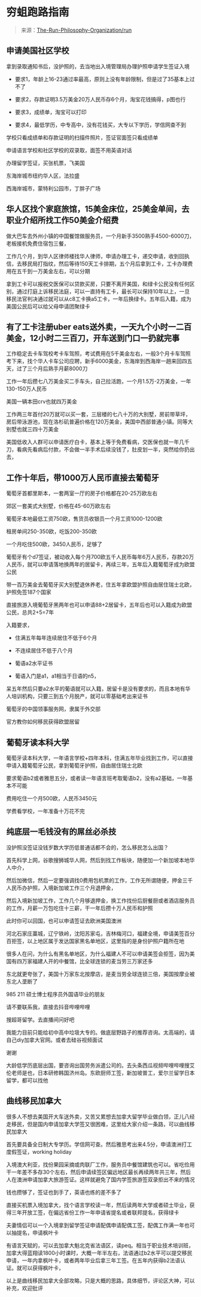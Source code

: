# 穷蛆跑路指南

> 来源：[The-Run-Philosophy-Organization/run](https://github.com/The-Run-Philosophy-Organization/run/blob/edaed29744d08e0f0a3672fe55cfac44eda5db0a/%E6%B6%A6%E5%AD%A6%E6%96%B9%E6%B3%95%E8%AE%BA/%E5%90%84%E5%9B%BD%E9%80%89%E6%8B%A9/%E7%A9%B7%E8%9B%86%E8%B7%91%E8%B7%AF%E6%8C%87%E5%8D%97.md)

## 申请美国社区学校

拿到录取通知书后，没护照的，去当地出入境管理局办理护照申请学生签证入境

- 要求1，年龄上16-23通过率最高，原则上没有年龄限制，但是过了35基本上过不了

- 要求2，存款证明3.5万美金20万人民币存6个月，淘宝花钱搞得，p图也行

- 要求3，成绩单，淘宝可以打印

- 要求4，最低学历，中专高中，没有花钱买，大专以下学历，学信网查不到

学校只看成绩单和存款证明的扫描件照片，签证官面签只看成绩单

申请语言学校和社区学校的双录取，面签不用英语对话

办理留学签证，买张机票，飞美国

东海岸城市纽约华人区，法拉盛

西海岸城市，蒙特利公园市，丁胖子广场

## 华人区找个家庭旅馆，15美金床位，25美金单间，去职业介绍所找工作50美金介绍费

做大巴车去外州小镇的中国餐馆做服务员，一个月新手3500熟手4500-6000刀，老板接机免费住宿包三餐，

工作几个月，到华人区律师楼找华人律师，申请办理工卡，递交申请，收到回执信，去移民局打指纹，然后等待150天工卡排期，五个月后拿到工卡，工卡办理费用在五千到一万美金左右，可以分期

拿到工卡可以报税交医保可以贷款买房，只要不离开美国，和绿卡公民没有任何区别，通过打庭上诉移民法庭，可以一直持有工卡，最长可以保持10年以上，一旦移民法官判决通过就可以从c8工卡换a5工卡，一年后换绿卡。五年后入籍，成为美国公民后可以给父母申请团聚绿卡

## 有了工卡注册uber eats送外卖，一天九个小时一二百美金，12小时二三百刀，开车送到门口一扔就完事

工作稳定去卡车驾校考卡车驾照，考试费用在5千美金左右，一般3个月卡车驾照考下来，找个华人卡车公司应聘，新手6000美金，东海岸到西海岸一趟来回四五天，过了三个月后熟手月薪8000刀

工作一年后攒七八万美金买二手车头，自己拉活跑，一个月1.5万-2万美金，一年130-150万人民币

美国一辆本田crv也就四万美金

工作两三年首付20万就可以买一套，三层楼的七八十万的大别墅，房前带草坪，房后带泳游池，现在洛杉矶普遍价格在120万美金，美国中西部普通小镇。同等大别墅也就三四十万美金

美国低收入人群可以申请医疗白卡，基本上等于免费看病，交医保也就一年几千刀，看病先看病后付款，不会做一半手术后续没钱了，肚皮划一半，突然给你扔出去，

## 工作十年后，带1000万人民币直接去葡萄牙

葡萄牙首都里斯本，一套两室一厅的房子价格都在20-25万欧左右

郊区一套美式大别墅，价格在45-60万欧左右

葡萄牙本地最低工资750欧，售货员收银员一个月工资1000-1200欧

租房单间250-350欧，吃饭200-350欧

一个月吃住500欧，3450人民币，足够了

葡萄牙有个d7签证，被动收入每个月700欧五千人民币每年6万人民币，存款20万人民币，就可以申请落地换两年的居留卡，再续三年，五年后入籍葡萄牙成为欧盟公民

带一百万美金去葡萄牙买大别墅退休养老，住五年拿欧盟护照自由居住瑞士北欧，护照免签187个国家

直接旅游入境葡萄牙黑两年也可以申请88+2居留卡，五年后也可以入籍成为欧盟公民，总共2+5=7年

入籍要求，

- 住满五年每年连续居住不低于6个月

- 不连续居住不低于八个月

- 葡语a2水平证书

- 葡语入门是a1，a1相当于日语的n5，

呆五年然后只要a2水平的葡语就可以入籍，居留卡是没有要求的，而且本地有华人培训机构，只要三到五个月脱产，就可以零基础考出来证书

葡萄牙的中国领事服务网，隶属于外交部

官方教你如何移民获得欧盟居留

## 葡萄牙读本科大学

葡萄牙读本科大学，一年语言学校+四年本科，住满五年毕业找到工作，可以直接申请入籍葡萄牙公民，拿到葡萄牙护照，自由居住瑞士北欧

要求葡语b2或者雅思五分，或者读一年语言班考取葡语b2，没有a2基础，一年基本不可能

费用吃住一个月500欧，人民币3450元

学费看学校，一年准备十万花不完

## 纯底层一毛钱没有的屌丝必杀技

没护照没签证没钱岁数大学历低普通话都不会的，怎么移民怎么出国？

首先科学上网，谷歌搜狮城华人网，然后到找工作板块，随便加一个新加坡本地华人中介，

然后加微信，然后一定要强调找0费用包机票的工作，工作无所谓随便，押金三千人民币办护照，入境新加坡工作三个月退押金，

然后入境新加坡工作，工作几个月够退押金，换工作找份后厨餐厨或者酒店服务员的工作，月薪一万包吃住十三薪，干一年后攒十万人民币和护照

此时你可以回国，也可以申请签证去欧洲美国澳洲

河北石家庄藁城，辽宁铁岭，沈阳苏家屯，吉林梅河口，福建全境，申请美签百分百拒签，以上地区属于发达国家黑名单地区，这里指的是身份护照户籍所在地

很多人在问，为什么有黑名单地区，为什么福建人不可以申请美签会拒签，因为美国有四万家福建人开的中餐馆，比全球连锁的麦当劳三万家还多

东北就更夸张了，美国十万家东北按摩店，是麦当劳全球连锁三倍，美国按摩业被东北人垄断了

985 211 硕士博士程序员外国语毕业的朋友

请不要联系我，直接去抖音哔哩哔哩

搜超哥留学。去直播间问好吧

我能力目前只能给初中高中垃圾大专的。做底层野路子的推荐咨询。太高端的，请自己diy加拿大官网。或者去硅谷视频面试

谢谢

大龄低学历底层出国，要咨询出国劳务派遣公司的。去头条西瓜视频哔哩哔哩搜艾伦老师是也，日本研修韩国济州岛。东欧厨师工签，新加坡普工，爱尔兰留学日本留学，都可以找他

## 曲线移民加拿大

很多人不想去美国开大车送外卖，又苦又累想去加拿大留学毕业做白领，正儿八经走移民，但是国内申请加拿大学签又很困难，这里给大家介绍一条路，可以曲线移民加拿大

首先要具备全日制大专学历。学信网可查。然后雅思考出来4.5分，申请澳洲打工度假签证，working holiday

入境澳大利亚，找份果园采摘或肉联厂工作，服务员中餐馆建筑也可以。省吃俭用干一年差不多存30个左右，然后申请续签区偏远地区最长再续两年共三年，然后人在澳洲申请加拿大旅游签证。这样就避免了国内学签旅游签双录拒出不来的情况

钱也攒够了，签证也到手了，英语也练的差不多了

直接买机票入境加拿大，找个语言学校读一年，然后读两年大学或者硕士毕业，获得三年开放工签，在偏远省份工作一年申请省提名或者联邦提名，获得绿卡

夫妻情侣可以一个入境拿到留学签证申请配偶申请配偶工签，配偶工作满一年也可以抽提名，申请枫叶卡

有语言天赋的，可以去加拿大魁北克省法语区，读peq。相当于职业技术培训班，加拿大得蓝翔读1800小时课时，大概一年半左右，法语通过b2水平可以提交移民申请，一年内拿枫叶卡，或者两年毕业后拿三年工签。在五年内获得b2法语认证。就可以获得枫叶卡，

以上是曲线移民加拿大全部攻略，只是大概的思路，具体细节，评论区大神，可以补充，欢迎批评
